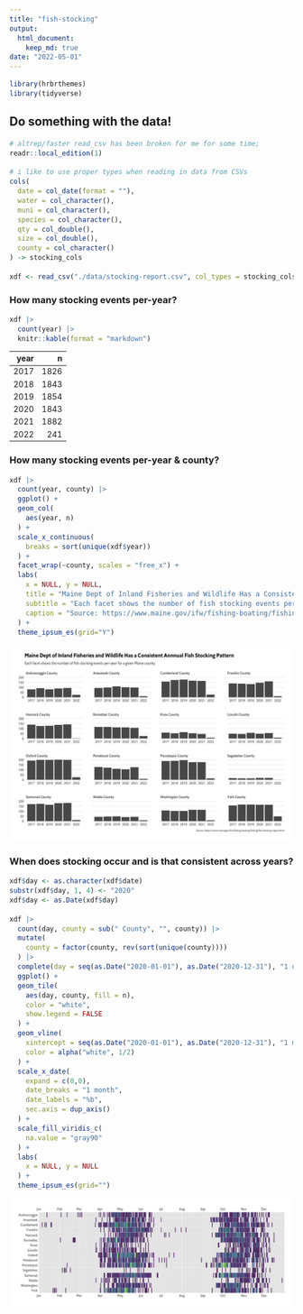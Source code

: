 ```yaml
---
title: "fish-stocking"
output: 
  html_document:
    keep_md: true
date: "2022-05-01"
---
```





```r
library(hrbrthemes)
library(tidyverse)
```
## Do something with the data!


```r
# altrep/faster read_csv has been broken for me for some time; 
readr::local_edition(1)

# i like to use proper types when reading in data from CSVs 
cols(
  date = col_date(format = ""),
  water = col_character(),
  muni = col_character(),
  species = col_character(),
  qty = col_double(),
  size = col_double(),
  county = col_character()
) -> stocking_cols

xdf <- read_csv("./data/stocking-report.csv", col_types = stocking_cols)
```

### How many stocking events per-year?


```r
xdf |> 
  count(year) |> 
  knitr::kable(format = "markdown")
```



| year|    n|
|----:|----:|
| 2017| 1826|
| 2018| 1843|
| 2019| 1854|
| 2020| 1843|
| 2021| 1882|
| 2022|  241|

### How many stocking events per-year & county?


```r
xdf |> 
  count(year, county) |> 
  ggplot() +
  geom_col(
    aes(year, n)
  ) +
  scale_x_continuous(
    breaks = sort(unique(xdf$year))
  ) +
  facet_wrap(~county, scales = "free_x") +
  labs(
    x = NULL, y = NULL,
    title = "Maine Dept of Inland Fisheries and Wildlife Has a Consistent Annnual Fish Stocking Pattern",
    subtitle = "Each facet shows the number of fish stocking events per-year for a given Maine county",
    caption = "Source: https://www.maine.gov/ifw/fishing-boating/fishing/fish-stocking-report.html"
  ) +
  theme_ipsum_es(grid="Y")
```

![](fish-stocking_files/figure-html/stocking-events-county-annual-1.png)<!-- -->

### When does stocking occur and is that consistent across years?


```r
xdf$day <- as.character(xdf$date)
substr(xdf$day, 1, 4) <- "2020"
xdf$day <- as.Date(xdf$day)

xdf |>
  count(day, county = sub(" County", "", county)) |>
  mutate(
    county = factor(county, rev(sort(unique(county))))
  ) |> 
  complete(day = seq(as.Date("2020-01-01"), as.Date("2020-12-31"), "1 day"), county) |> 
  ggplot() +
  geom_tile(
    aes(day, county, fill = n),
    color = "white",
    show.legend = FALSE
  ) +
  geom_vline(
    xintercept = seq(as.Date("2020-01-01"), as.Date("2020-12-31"), "1 month"),
    color = alpha("white", 1/2)
  ) +
  scale_x_date(
    expand = c(0,0),
    date_breaks = "1 month",
    date_labels = "%b",
    sec.axis = dup_axis()
  ) +
  scale_fill_viridis_c(
    na.value = "gray90"
  ) +
  labs(
    x = NULL, y = NULL
  ) +
  theme_ipsum_es(grid="")
```

![](fish-stocking_files/figure-html/stocking-days-1.png)<!-- -->
